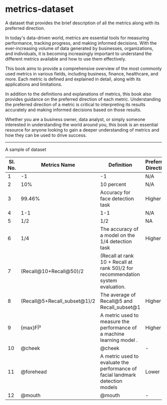 # metrics-dataset
A dataset that provides the brief description of all the metrics along with its preferred direction.

In today's data-driven world, metrics are essential tools for measuring performance, tracking progress, and making informed decisions. With the ever-increasing volume of data generated by businesses, organizations, and individuals, it is becoming increasingly important to understand the different metrics available and how to use them effectively.

This book aims to provide a comprehensive overview of the most commonly used metrics in various fields, including business, finance, healthcare, and more. Each metric is defined and explained in detail, along with its applications and limitations.

In addition to the definitions and explanations of metrics, this book also provides guidance on the preferred direction of each metric. Understanding the preferred direction of a metric is critical to interpreting its results accurately and making informed decisions based on those results.

Whether you are a business owner, data analyst, or simply someone interested in understanding the world around you, this book is an essential resource for anyone looking to gain a deeper understanding of metrics and how they can be used to drive success.

-------

A sample of dataset

| Sl. No. | Metrics Name                 | Definition                                                                        | Preferred Direction |
|---------|------------------------------|-----------------------------------------------------------------------------------|---------------------|
| 1       | -1                           | -1                                                                                | N/A                 |
| 2       | 10%                          | 10 percent                                                                        | N/A                 |
| 3       | 99.46%                       | Accuracy for face detection task                                                  | Higher              |
| 4       | 1-1                          | 1-1                                                                               | N/A                 |
| 5       | 1/2                          | 1/2                                                                               | NA                  |
| 6       | 1/4                          | The accuracy of a model on the 1/4 detection task                                 | Higher              |
| 7       | (Recall@10+Recall@50)/2      | (Recall at rank 10 + Recall at rank   50)/2 for recommendation system evaluation. |                     |
| 8       | (Recall@5+Recall_subset@1)/2 | The average of Recall@5 and Recall_subset@1                                       | Higher              |
| 9       | {max}FÎ²                     | A metric used to measure the performance of a machine learning model .            | Higher              |
| 10      | @cheek                       | @cheek                                                                            | -                   |
| 11      | @forehead                    | A metric used to evaluate the performance of facial landmark detection   models   | Lower               |
| 12      | @mouth                       | @mouth                                                                            | -                   |
